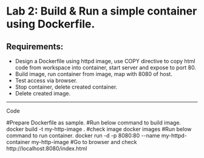 # Lab 2: Build & Run a simple container using Dockerfile.

## Requirements:
- Design a Dockerfile using httpd image, use COPY directive to copy html code from workspace into container, start server and expose to port 80.
- Build image, run container from image, map with 8080 of host.
- Test access via browser.
- Stop container, delete created container.
- Delete created image.

---------
Code

#Prepare Dockerfile as sample.
#Run below command to build image.
docker build -t my-http-image .
#check image
docker images
#Run below command to run container.
docker run -d -p 8080:80 --name my-httpd-container my-http-image
#Go to browser and check 
http://localhost:8080/index.html